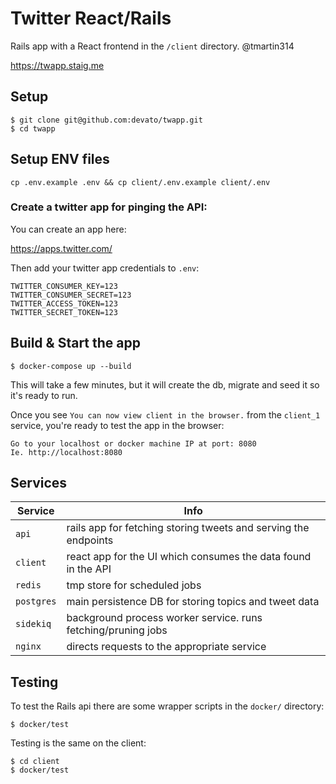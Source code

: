 # Twitter React/Rails

Rails app with a React frontend in the `/client` directory. @tmartin314

https://twapp.staig.me

## Setup

```
$ git clone git@github.com:devato/twapp.git
$ cd twapp
```

## Setup ENV files

```
cp .env.example .env && cp client/.env.example client/.env
```

### Create a twitter app for pinging the API:

You can create an app here:

https://apps.twitter.com/

Then add your twitter app credentials to `.env`:

```
TWITTER_CONSUMER_KEY=123
TWITTER_CONSUMER_SECRET=123
TWITTER_ACCESS_TOKEN=123
TWITTER_SECRET_TOKEN=123
```

## Build & Start the app

```
$ docker-compose up --build
```
This will take a few minutes, but it will create the db, migrate and seed it so it's ready to run.

Once you see `You can now view client in the browser.` from the `client_1` service, you're ready to test the app in the browser:

```
Go to your localhost or docker machine IP at port: 8080
Ie. http://localhost:8080
```

## Services

| Service  | Info |
| ------------- | ------------- |
| `api` | rails app for fetching storing tweets and serving the endpoints |
| `client` |  react app for the UI which consumes the data found in the API |
| `redis` | tmp store for scheduled jobs  |
| `postgres` | main persistence DB for storing topics and tweet data |
| `sidekiq`  | background process worker service. runs fetching/pruning jobs |
| `nginx` | directs requests to the appropriate service |

## Testing

To test the Rails api there are some wrapper scripts in the `docker/` directory:

```
$ docker/test
```

Testing is the same on the client:

```
$ cd client
$ docker/test
```

